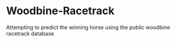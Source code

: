 # Woodbine-Racetrack
Attempting to predict the winning horse using the public woodbine racetrack database


